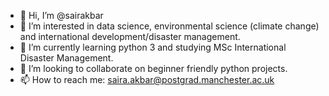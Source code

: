 - 👋 Hi, I’m @sairakbar
- 👀 I’m interested in data science, environmental science (climate change) and international development/disaster management.
- 🌱 I’m currently learning python 3 and studying MSc International Disaster Management.
- 💞️ I’m looking to collaborate on beginner friendly python projects.
- 📫 How to reach me: saira.akbar@postgrad.manchester.ac.uk

<!---
sairakbar/sairakbar is a ✨ special ✨ repository because its `README.md` (this file) appears on your GitHub profile.
You can click the Preview link to take a look at your changes.
--->
